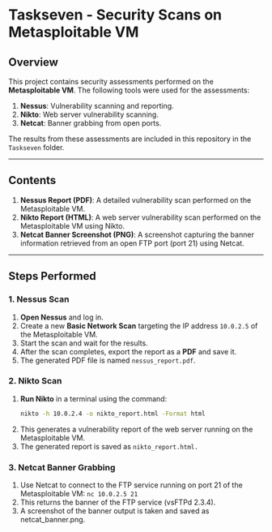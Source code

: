 # Taskseven - Security Scans on Metasploitable VM

## Overview

This project contains security assessments performed on the **Metasploitable VM**. The following tools were used for the assessments:
1. **Nessus**: Vulnerability scanning and reporting.
2. **Nikto**: Web server vulnerability scanning.
3. **Netcat**: Banner grabbing from open ports.

The results from these assessments are included in this repository in the `Taskseven` folder.

---

## Contents

1. **Nessus Report (PDF)**: A detailed vulnerability scan performed on the Metasploitable VM.
2. **Nikto Report (HTML)**: A web server vulnerability scan performed on the Metasploitable VM using Nikto.
3. **Netcat Banner Screenshot (PNG)**: A screenshot capturing the banner information retrieved from an open FTP port (port 21) using Netcat.

---

## Steps Performed

### 1. Nessus Scan
1. **Open Nessus** and log in.
2. Create a new **Basic Network Scan** targeting the IP address `10.0.2.5` of the Metasploitable VM.
3. Start the scan and wait for the results.
4. After the scan completes, export the report as a **PDF** and save it.
5. The generated PDF file is named `nessus_report.pdf`.

### 2. Nikto Scan
1. **Run Nikto** in a terminal using the command:
   ```bash
   nikto -h 10.0.2.4 -o nikto_report.html -Format html

2. This generates a vulnerability report of the web server running on the Metasploitable VM.
3. The generated report is saved as ```nikto_report.html.```

### 3. Netcat Banner Grabbing
1. Use Netcat to connect to the FTP service running on port 21 of the Metasploitable VM:
```nc 10.0.2.5 21```
2. This returns the banner of the FTP service (vsFTPd 2.3.4).
3. A screenshot of the banner output is taken and saved as netcat_banner.png.

